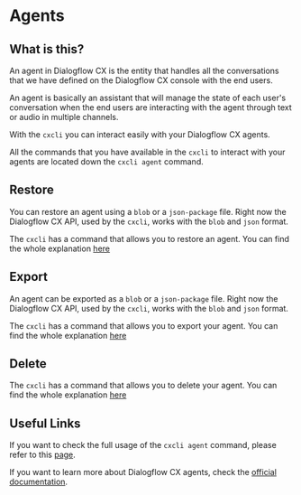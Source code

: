 # Agents

## What is this?

An agent in Dialogflow CX is the entity that handles all the conversations that we have defined on the Dialogflow CX console with the end users.

An agent is basically an assistant that will manage the state of each user's conversation when the end users are interacting with the agent through text or audio in multiple channels.

With the `cxcli` you can interact easily with your Dialogflow CX agents.

All the commands that you have available in the `cxcli` to interact with your agents are located down the `cxcli agent` command.

## Restore

You can restore an agent using a `blob` or a `json-package` file. Right now the Dialogflow CX API, used by the `cxcli`, works with the `blob` and `json` format.

The `cxcli` has a command that allows you to restore an agent. You can find the whole explanation [here](/agents/restore)


## Export

An agent can be exported as a `blob` or a `json-package` file. Right now the Dialogflow CX API, used by the `cxcli`, works with the `blob` and `json` format.

The `cxcli` has a command that allows you to export your agent. You can find the whole explanation [here](/agents/export)

## Delete

The `cxcli` has a command that allows you to delete your agent. You can find the whole explanation [here](/agents/delete)

## Useful Links

If you want to check the full usage of the `cxcli agent` command, please refer to this [page](/cmd/cxcli_agent).

If you want to learn more about Dialogflow CX agents, check the [official documentation](https://cloud.google.com/dialogflow/cx/docs/concept/agent).